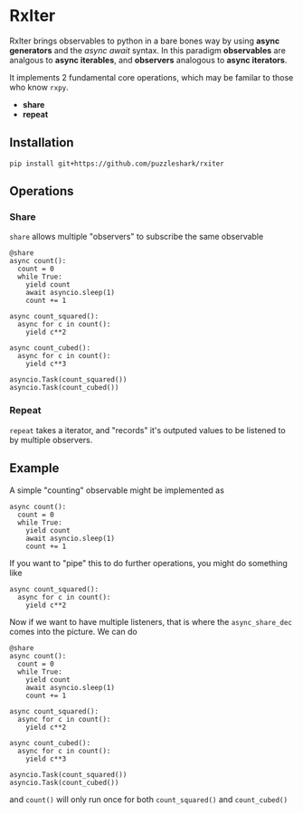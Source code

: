 # RxIter

RxIter brings observables to python in a bare bones way by using **async generators** and the *async* *await* syntax. In this paradigm **observables** are analgous to **async iterables**, and **observers** analogous to **async iterators**.


It implements 2 fundamental core operations, which may be familar to those who know `rxpy`.

* **share**
* **repeat**

## Installation
```
pip install git+https://github.com/puzzleshark/rxiter
```

## Operations

### Share
`share` allows multiple "observers" to subscribe the same observable
```
@share
async count():
  count = 0
  while True:
    yield count
    await asyncio.sleep(1)
    count += 1

async count_squared():
  async for c in count():
    yield c**2

async count_cubed():
  async for c in count():
    yield c**3

asyncio.Task(count_squared())
asyncio.Task(count_cubed())
```
### Repeat
`repeat` takes a iterator, and "records" it's outputed values to be listened to by multiple observers.

## Example

A simple "counting" observable might be implemented as

```
async count():
  count = 0
  while True:
    yield count
    await asyncio.sleep(1)
    count += 1
```

If you want to "pipe" this to do further operations, you might do something like

```
async count_squared():
  async for c in count():
    yield c**2
```

Now if we want to have multiple listeners, that is where the `async_share_dec` comes into the picture. We can do

```
@share
async count():
  count = 0
  while True:
    yield count
    await asyncio.sleep(1)
    count += 1

async count_squared():
  async for c in count():
    yield c**2

async count_cubed():
  async for c in count():
    yield c**3

asyncio.Task(count_squared())
asyncio.Task(count_cubed())
```

and `count()` will only run once for both `count_squared()` and `count_cubed()`

